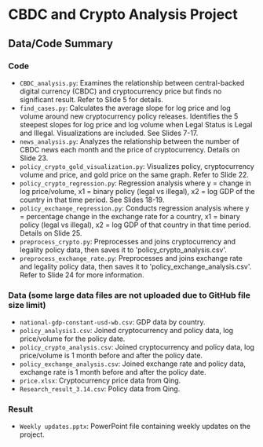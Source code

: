 # CBDC and Crypto Analysis Project

## Data/Code Summary

### Code

- `CBDC_analysis.py`: Examines the relationship between central-backed digital currency (CBDC) and cryptocurrency price but finds no significant result. Refer to Slide 5 for details.
- `find_cases.py`: Calculates the average slope for log price and log volume around new cryptocurrency policy releases. Identifies the 5 steepest slopes for log price and log volume when Legal Status is Legal and Illegal. Visualizations are included. See Slides 7-17.
- `news_analysis.py`: Analyzes the relationship between the number of CBDC news each month and the price of cryptocurrency. Details on Slide 23.
- `policy_crypto_gold_visualization.py`: Visualizes policy, cryptocurrency volume and price, and gold price on the same graph. Refer to Slide 22.
- `policy_crypto_regression.py`: Regression analysis where y = change in log price/volume, x1 = binary policy (legal vs illegal), x2 = log GDP of the country in that time period. See Slides 18-19.
- `policy_exchange_regression.py`: Conducts regression analysis where y = percentage change in the exchange rate for a country, x1 = binary policy (legal vs illegal), x2 = log GDP of that country in that time period. Details on Slide 25.
- `preprocess_crypto.py`: Preprocesses and joins cryptocurrency and legality policy data, then saves it to 'policy_crypto_analysis.csv'.
- `preprocess_exchange_rate.py`: Preprocesses and joins exchange rate and legality policy data, then saves it to 'policy_exchange_analysis.csv'. Refer to Slide 24 for more information.

### Data (some large data files are not uploaded due to GitHub file size limit)

- `national-gdp-constant-usd-wb.csv`: GDP data by country.
- `policy_analysis1.csv`: Joined cryptocurrency and policy data, log price/volume for the policy date.
- `policy_crypto_analysis.csv`: Joined cryptocurrency and policy data, log price/volume is 1 month before and after the policy date.
- `policy_exchange_analysis.csv`: Joined exchange rate and policy data, exchange rate is 1 month before and after the policy date.
- `price.xlsx`: Cryptocurrency price data from Qing.
- `Research_result_3.14.csv`: Policy data from Qing.

### Result

- `Weekly updates.pptx`: PowerPoint file containing weekly updates on the project.
